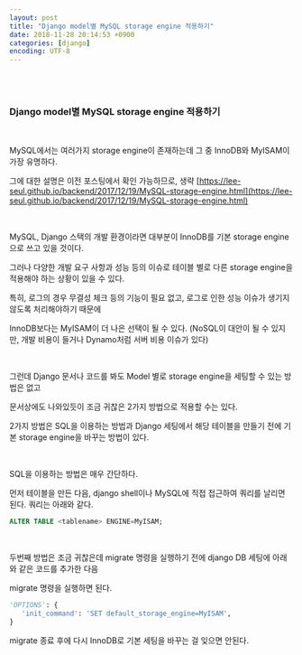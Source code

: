 ```yaml
---
layout: post
title: "Django model별 MySQL storage engine 적용하기"
date: 2018-11-28 20:14:53 +0900
categories: [django]
encoding: UTF-8
---
```


<br>
<br>

### Django model별 MySQL storage engine 적용하기

<br>


MySQL에서는 여러가지 storage engine이 존재하는데 그 중 InnoDB와 MyISAM이 가장 유명하다. 

그에 대한 설명은 이전 포스팅에서 확인 가능하므로, 생략
[https://lee-seul.github.io/backend/2017/12/19/MySQL-storage-engine.html](https://lee-seul.github.io/backend/2017/12/19/MySQL-storage-engine.html)

<br>

MySQL, Django 스택의 개발 환경이라면 대부분이 InnoDB를 기본 storage engine으로 쓰고 있을 것이다. 

그러나 다양한 개발 요구 사항과 성능 등의 이슈로 테이블 별로 다른 storage engine을 적용해야 하는 상황이 있을 수 있다.

특히, 로그의 경우 무결성 체크 등의 기능이 필요 없고, 로그로 인한 성능 이슈가 생기지 않도록 처리해야하기 때문에 

InnoDB보다는 MyISAM이 더 나은 선택이 될 수 있다. (NoSQL이 대안이 될 수 있지만, 개발 비용이 들거나 Dynamo처럼 서버 비용 이슈가 있다)

<br>

그런데 Django 문서나 코드를 봐도 Model 별로 storage engine을 세팅할 수 있는 방법은 없고 

문서상에도 나와있듯이 조금 귀찮은 2가지 방법으로 적용할 수는 있다. 

2가지 방법은 SQL을 이용하는 방법과 Django 세팅에서 해당 테이블을 만들기 전에 기본 storage engine을 바꾸는 방법이 있다.

<br>

SQL을 이용하는 방법은 매우 간단하다. 

먼저 테이블을 만든 다음, django shell이나 MySQL에 직접 접근하여 쿼리를 날리면 된다. 쿼리는 아래와 같다. 

```sql
ALTER TABLE <tablename> ENGINE=MyISAM;
```

<br>

두번째 방법은 조금 귀찮은데 migrate 명령을 실행하기 전에 django DB 세팅에 아래와 같은 코드를 추가한 다음 

migrate 명령을 실행하면 된다. 

```python
'OPTIONS': {
   'init_command': 'SET default_storage_engine=MyISAM',
}
```
migrate 종료 후에 다시  InnoDB로 기본 세팅을 바꾸는 걸 잊으면 안된다. 




<br>
<br>